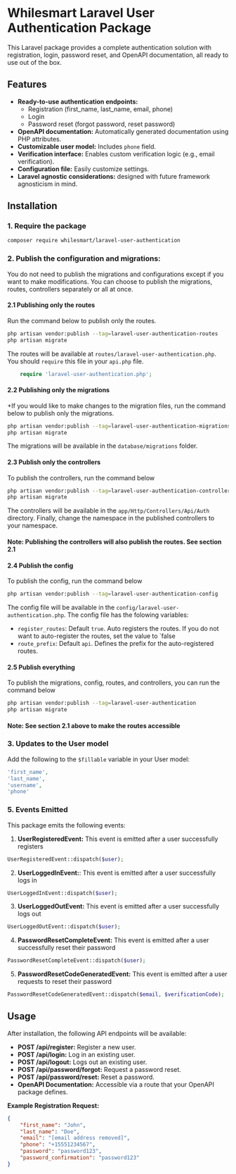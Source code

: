 # Whilesmart Laravel User Authentication Package

This Laravel package provides a complete authentication solution with registration, login, password reset, and OpenAPI
documentation, all ready to use out of the box.

## Features

* **Ready-to-use authentication endpoints:**
    * Registration (first\_name, last\_name, email, phone)
    * Login
    * Password reset (forgot password, reset password)
* **OpenAPI documentation:** Automatically generated documentation using PHP attributes.
* **Customizable user model:** Includes `phone` field.
* **Verification interface:** Enables custom verification logic (e.g., email verification).
* **Configuration file:** Easily customize settings.
* **Laravel agnostic considerations:** designed with future framework agnosticism in mind.

## Installation

### 1. Require the package

   ```bash
   composer require whilesmart/laravel-user-authentication
   ```

### 2. Publish the configuration and migrations:

You do not need to publish the migrations and configurations except if you want to make modifications. You can choose to
publish
the migrations, routes, controllers separately or all at once.

#### 2.1 Publishing only the routes

Run the command below to publish only the routes.

```bash
php artisan vendor:publish --tag=laravel-user-authentication-routes
php artisan migrate
```

The routes will be available at `routes/laravel-user-authentication.php`. You should `require` this file in your
`api.php` file.

```php
    require 'laravel-user-authentication.php';
```

#### 2.2 Publishing only the migrations

+If you would like to make changes to the migration files, run the command below to publish only the migrations.

```bash
php artisan vendor:publish --tag=laravel-user-authentication-migrations
php artisan migrate
```

The migrations will be available in the `database/migrations` folder.

#### 2.3 Publish only the controllers

To publish the controllers, run the command below

```bash
php artisan vendor:publish --tag=laravel-user-authentication-controllers
php artisan migrate
```

The controllers will be available in the `app/Http/Controllers/Api/Auth` directory.
Finally, change the namespace in the published controllers to your namespace.

#### Note: Publishing the controllers will also publish the routes. See section 2.1

#### 2.4 Publish  the config

To publish the config, run the command below

```bash
php artisan vendor:publish --tag=laravel-user-authentication-config
```

The config file will be available in the `config/laravel-user-authentication.php`.
The config file has the folowing variables:

- `register_routes`: Default `true`. Auto registers the routes. If you do not want to auto-register the routes, set the
  value to `false
- `route_prefix`: Default `api`. Defines the prefix for the auto-registered routes.

#### 2.5 Publish everything

To publish the migrations, config, routes, and controllers, you can run the command below

```bash
php artisan vendor:publish --tag=laravel-user-authentication
php artisan migrate
```

#### Note: See section 2.1 above to make the routes accessible

### 3. Updates to the User model

Add the following to the `$fillable` variable in your User model:

```php
'first_name',
'last_name',
'username',
'phone'
```

### 5. **Events Emitted**

This package emits the following events:

1. **UserRegisteredEvent:** This event is emitted after a user successfully registers

```php
UserRegisteredEvent::dispatch($user);
```

2. **UserLoggedInEvent:**: This event is emitted after a user successfully logs in

```php
UserLoggedInEvent::dispatch($user);
```

3. **UserLoggedOutEvent:** This event is emitted after a user successfully logs out

```php
UserLoggedOutEvent::dispatch($user);
```

4. **PasswordResetCompleteEvent:** This event is emitted after a user successfully reset their password

```php
PasswordResetCompleteEvent::dispatch($user);
```

5. **PasswordResetCodeGeneratedEvent:** This event is emitted after a user requests to reset their password

```php
PasswordResetCodeGeneratedEvent::dispatch($email, $verificationCode);
```

## Usage

After installation, the following API endpoints will be available:

* **POST /api/register:** Register a new user.
* **POST /api/login:** Log in an existing user.
* **POST /api/logout:** Logs out an existing user.
* **POST /api/password/forgot:** Request a password reset.
* **POST /api/password/reset:** Reset a password.
* **OpenAPI Documentation:** Accessible via a route that your OpenAPI package defines.

**Example Registration Request:**

```json
{
    "first_name": "John",
    "last_name": "Doe",
    "email": "[email address removed]",
    "phone": "+15551234567",
    "password": "password123",
    "password_confirmation": "password123"
}
